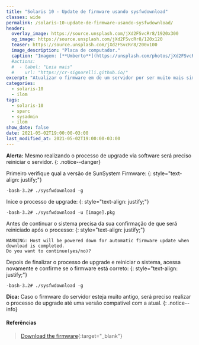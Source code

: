```yaml
---
title: "Solaris 10 - Update de firmware usando sysfwdownload"
classes: wide
permalink: /solaris-10-update-de-firmware-usando-sysfwdownload/
header:
  overlay_image: https://source.unsplash.com/jXd2FSvcRr8/1920x300
  og_image: https://source.unsplash.com/jXd2FSvcRr8/120x120
  teaser: https://source.unsplash.com/jXd2FSvcRr8/200x100
  image_description: "Placa de computador."
  caption: "Imagem: [**Umberto**](https://unsplash.com/photos/jXd2FSvcRr8)"
  #actions:
  #  - label: "Leia mais"
  #    url: "https://cr-signorelli.github.io/"
excerpt: "Atualizar o firmware em de um servidor por ser muito mais simples, se o Solaris 10 estiver rodando é possível utilizar o comando **sysfwdownload**."
categories:
  - solaris-10
  - ilom
tags:
  - solaris-10
  - sparc
  - sysadmin
  - ilom
show_date: false
date: 2021-05-02T19:00:00-03:00
last_modified_at: 2021-05-02T19:00:00-03:00
---
```


**Alerta:** Mesmo realizando o processo de upgrade via software será preciso reiniciar o servidor.
{: .notice--danger}

Primeiro verifique qual a versão de SunSystem Firmware:
{: style="text-align: justify;"}

```console
-bash-3.2# ./sysfwdownload -g
```

Inice o processo de upgrade:
{: style="text-align: justify;"}

```console
-bash-3.2# ./sysfwdownload -u [image].pkg
```

Antes de continuar o sistema precisa da sua confirmação de que será reiniciado após o processo:
{: style="text-align: justify;"}

```console
WARNING: Host will be powered down for automatic firmware update when download is completed.
Do you want to continue(yes/no)?
```

Depois de finalizar o processo de upgrade e reiniciar o sistema, acessa novamente e confirme se o firmware está correto:
{: style="text-align: justify;"}

```console
-bash-3.2# ./sysfwdownload -g
```

**Dica:** Caso o firmware do servidor esteja muito antigo, será preciso realizar o processo de upgrade até uma versão compatível com a atual.
{: .notice--info}

#### Referências

> [Download the firmware](https://www.oracle.com/servers/technologies/firmware/release-history-jsp.html){:target="_blank"}  

